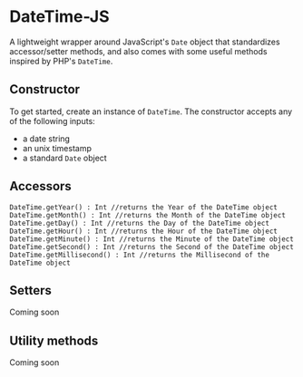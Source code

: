 # DateTime-JS

A lightweight wrapper around JavaScript's `Date` object that standardizes accessor/setter methods, and also comes with some useful methods inspired by PHP's `DateTime`.

## Constructor

To get started, create an instance of `DateTime`. The constructor accepts any of the following inputs:

- a date string
- an unix timestamp
- a standard `Date` object

## Accessors

```(js)
DateTime.getYear() : Int //returns the Year of the DateTime object
DateTime.getMonth() : Int //returns the Month of the DateTime object
DateTime.getDay() : Int //returns the Day of the DateTime object
DateTime.getHour() : Int //returns the Hour of the DateTime object
DateTime.getMinute() : Int //returns the Minute of the DateTime object
DateTime.getSecond() : Int //returns the Second of the DateTime object
DateTime.getMillisecond() : Int //returns the Millisecond of the DateTime object
```

## Setters

Coming soon

## Utility methods

Coming soon
